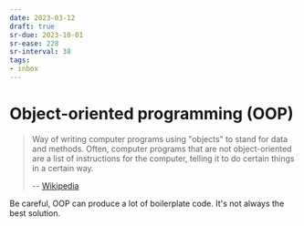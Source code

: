 ```yaml
---
date: 2023-03-12
draft: true
sr-due: 2023-10-01
sr-ease: 228
sr-interval: 38
tags:
- inbox
---
```


# Object-oriented programming (OOP)

> Way of writing computer programs using "objects" to stand for data and
> methods. Often, computer programs that are not object-oriented are a list of
> instructions for the computer, telling it to do certain things in a certain
> way.
>
> -- [Wikipedia](https://simple.wikipedia.org/wiki/Object-oriented_programming)

Be careful, OOP can produce a lot of boilerplate code. It's not always the best
solution.